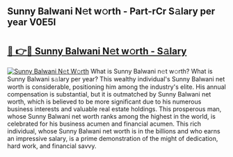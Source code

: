 ## Sunny Balwani N𝚎t w𝚘rth - Part-rCr S𝚊lary per year V0E5I

# <h2><a href="http://gc408jq.nevu.top/?p=Sunny+Balwani">🔗 👉🔴 Sunny Balwani N𝚎t w𝚘rth - S𝚊lary</a></h2>

[![Sunny Balwani N𝚎t W𝚘rth](https://i.imgur.com/Oavwk0R.jpeg)](http://gc408jq.nevu.top/?p=Sunny+Balwani)
What is Sunny Balwani n𝚎t w𝚘rth? What is Sunny Balwani s𝚊lary per year?
This wealthy individual's Sunny Balwani net worth is considerable, positioning him among the industry's elite. His annual compensation is substantial, but it is outmatched by Sunny Balwani net worth, which is believed to be more significant due to his numerous business interests and valuable real estate holdings. This prosperous man, whose Sunny Balwani net worth ranks among the highest in the world, is celebrated for his business acumen and financial acumen. This rich individual, whose Sunny Balwani net worth is in the billions and who earns an impressive salary, is a prime demonstration of the might of dedication, hard work, and financial savvy.
